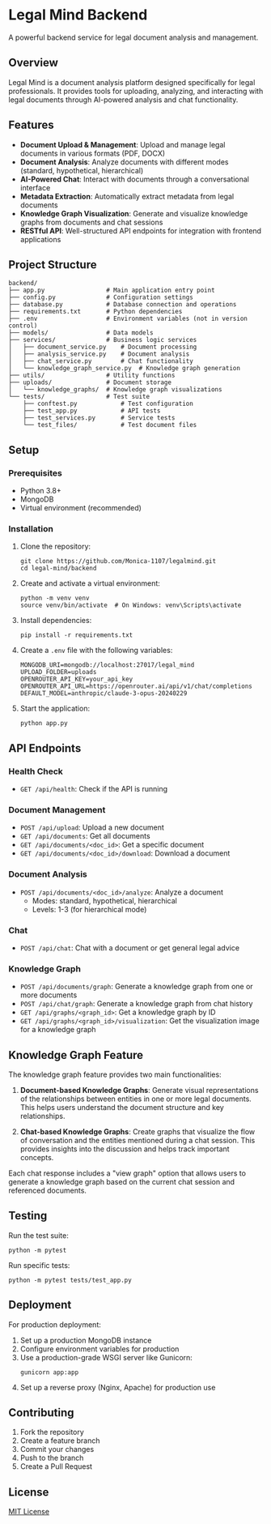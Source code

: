 # Legal Mind Backend

A powerful backend service for legal document analysis and management.

## Overview

Legal Mind is a document analysis platform designed specifically for legal professionals. It provides tools for uploading, analyzing, and interacting with legal documents through AI-powered analysis and chat functionality.

## Features

- **Document Upload & Management**: Upload and manage legal documents in various formats (PDF, DOCX)
- **Document Analysis**: Analyze documents with different modes (standard, hypothetical, hierarchical)
- **AI-Powered Chat**: Interact with documents through a conversational interface
- **Metadata Extraction**: Automatically extract metadata from legal documents
- **Knowledge Graph Visualization**: Generate and visualize knowledge graphs from documents and chat sessions
- **RESTful API**: Well-structured API endpoints for integration with frontend applications

## Project Structure

```
backend/
├── app.py                 # Main application entry point
├── config.py              # Configuration settings
├── database.py            # Database connection and operations
├── requirements.txt       # Python dependencies
├── .env                   # Environment variables (not in version control)
├── models/                # Data models
├── services/              # Business logic services
│   ├── document_service.py    # Document processing
│   ├── analysis_service.py    # Document analysis
│   ├── chat_service.py        # Chat functionality
│   └── knowledge_graph_service.py  # Knowledge graph generation
├── utils/                 # Utility functions
├── uploads/               # Document storage
│   └── knowledge_graphs/  # Knowledge graph visualizations
└── tests/                 # Test suite
    ├── conftest.py            # Test configuration
    ├── test_app.py            # API tests
    ├── test_services.py       # Service tests
    └── test_files/            # Test document files
```

## Setup

### Prerequisites

- Python 3.8+
- MongoDB
- Virtual environment (recommended)

### Installation

1. Clone the repository:
   ```
   git clone https://github.com/Monica-1107/legalmind.git
   cd legal-mind/backend
   ```

2. Create and activate a virtual environment:
   ```
   python -m venv venv
   source venv/bin/activate  # On Windows: venv\Scripts\activate
   ```

3. Install dependencies:
   ```
   pip install -r requirements.txt
   ```

4. Create a `.env` file with the following variables:
   ```
   MONGODB_URI=mongodb://localhost:27017/legal_mind
   UPLOAD_FOLDER=uploads
   OPENROUTER_API_KEY=your_api_key
   OPENROUTER_API_URL=https://openrouter.ai/api/v1/chat/completions
   DEFAULT_MODEL=anthropic/claude-3-opus-20240229
   ```

5. Start the application:
   ```
   python app.py
   ```

## API Endpoints

### Health Check
- `GET /api/health`: Check if the API is running

### Document Management
- `POST /api/upload`: Upload a new document
- `GET /api/documents`: Get all documents
- `GET /api/documents/<doc_id>`: Get a specific document
- `GET /api/documents/<doc_id>/download`: Download a document

### Document Analysis
- `POST /api/documents/<doc_id>/analyze`: Analyze a document
  - Modes: standard, hypothetical, hierarchical
  - Levels: 1-3 (for hierarchical mode)

### Chat
- `POST /api/chat`: Chat with a document or get general legal advice

### Knowledge Graph
- `POST /api/documents/graph`: Generate a knowledge graph from one or more documents
- `POST /api/chat/graph`: Generate a knowledge graph from chat history
- `GET /api/graphs/<graph_id>`: Get a knowledge graph by ID
- `GET /api/graphs/<graph_id>/visualization`: Get the visualization image for a knowledge graph

## Knowledge Graph Feature

The knowledge graph feature provides two main functionalities:

1. **Document-based Knowledge Graphs**: Generate visual representations of the relationships between entities in one or more legal documents. This helps users understand the document structure and key relationships.

2. **Chat-based Knowledge Graphs**: Create graphs that visualize the flow of conversation and the entities mentioned during a chat session. This provides insights into the discussion and helps track important concepts.

Each chat response includes a "view graph" option that allows users to generate a knowledge graph based on the current chat session and referenced documents.

## Testing

Run the test suite:
```
python -m pytest
```

Run specific tests:
```
python -m pytest tests/test_app.py
```

## Deployment

For production deployment:

1. Set up a production MongoDB instance
2. Configure environment variables for production
3. Use a production-grade WSGI server like Gunicorn:
   ```
   gunicorn app:app
   ```
4. Set up a reverse proxy (Nginx, Apache) for production use

## Contributing

1. Fork the repository
2. Create a feature branch
3. Commit your changes
4. Push to the branch
5. Create a Pull Request

## License

[MIT License](LICENSE) 